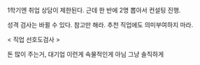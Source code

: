 1학기엔 취업 상담이 제한된다. 근데 한 반에 2명 뽑아서 컨설팅 진행.

성격 검사는 바뀔 수 있다. 참고만 해라. 추천 직업에도 의미부여하지 마라.

< 직업 선호도검사 >

돈 많이 주는거, 대기업 이런게 속물적인게 아님 그냥 솔직하게